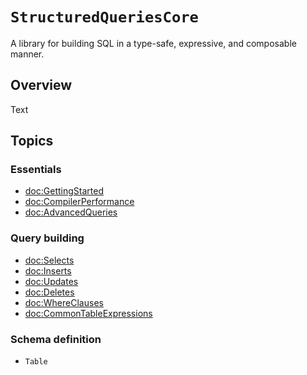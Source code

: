 # ``StructuredQueriesCore``

A library for building SQL in a type-safe, expressive, and composable manner.

## Overview

<!--@START_MENU_TOKEN@-->Text<!--@END_MENU_TOKEN@-->

## Topics

### Essentials

- <doc:GettingStarted>
- <doc:CompilerPerformance>
- <doc:AdvancedQueries>

### Query building

- <doc:Selects>
- <doc:Inserts>
- <doc:Updates>
- <doc:Deletes>
- <doc:WhereClauses>
- <doc:CommonTableExpressions>

### Schema definition

- ``Table``
